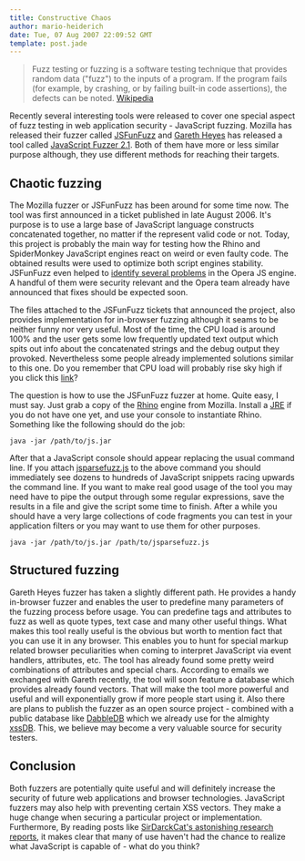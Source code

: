 ```yaml
---
title: Constructive Chaos
author: mario-heiderich
date: Tue, 07 Aug 2007 22:09:52 GMT
template: post.jade
---
```


> Fuzz testing or fuzzing is a software testing technique that provides random data ("fuzz") to the inputs of a program. If the program fails (for example, by crashing, or by failing built-in code assertions), the defects can be noted. [Wikipedia](http://en.wikipedia.org/wiki/Fuzz_testing)

Recently several interesting tools were released to cover one special aspect of fuzz testing in web application security - JavaScript fuzzing. Mozilla has released their fuzzer called [JSFunFuzz](https://bugzilla.mozilla.org/show_bug.cgi?id=jsfunfuzz) and [Gareth Heyes](http://thespanner.co.uk/) has released a tool called [JavaScript Fuzzer 2.1](http://www.businessinfo.co.uk/labs/jsfuzz/fuzz.php). Both of them have more or less similar purpose although, they use different methods for reaching their targets.

## Chaotic fuzzing

The Mozilla fuzzer or JSFunFuzz has been around for some time now. The tool was first announced in a ticket published in late August 2006. It's purpose is to use a large base of JavaScript language constructs concatenated together, no matter if the represent valid code or not. Today, this project is probably the main way for testing how the Rhino and SpiderMonkey JavaScript engines react on weird or even faulty code. The obtained results were used to optimize both script engines stability. JSFunFuzz even helped to [identify several problems](http://my.opera.com/desktopteam/blog/2007/08/03/fun-with-the-fuzzer) in the Opera JS engine. A handful of them were security relevant and the Opera team already have announced that fixes should be expected soon.

The files attached to the JSFunFuzz tickets that announced the project, also provides implementation for in-browser fuzzing although it seams to be neither funny nor very useful. Most of the time, the CPU load is around 100% and the user gets some low frequently updated text output which spits out info about the concatenated strings and the debug output they provoked. Nevertheless some people already implemented solutions similar to this one. Do you remember that CPU load will probably rise sky high if you click this [link](http://download.remcol.ath.cx/jstest.html)?

The question is how to use the JSFunFuzz fuzzer at home. Quite easy, I must say. Just grab a copy of the [Rhino](ftp://ftp.mozilla.org/pub/mozilla.org/js/rhino1_6R6.zip) engine from Mozilla. Install a [JRE](http://java.com/en/) if you do not have one yet, and use your console to instantiate Rhino. Something like the following should do the job: 

	java -jar /path/to/js.jar

After that a JavaScript console should appear replacing the usual command line. If you attach [jsparsefuzz.js](https://bugzilla.mozilla.org/attachment.cgi?id=240710) to the above command you should immediately see dozens to hundreds of JavaScript snippets racing upwards the command line. If you want to make real good usage of the tool you may need have to pipe the output through some regular expressions, save the results in a file and give the script some time to finish. After a while you should have a very large collections of code fragments you can test in your application filters or you may want to use them for other purposes.

	java -jar /path/to/js.jar /path/to/jsparsefuzz.js 

## Structured fuzzing

Gareth Heyes fuzzer has taken a slightly different path. He provides a handy in-browser fuzzer and enables the user to predefine many parameters of the fuzzing process before usage. You can predefine tags and attributes to fuzz as well as quote types, text case and many other useful things. What makes this tool really useful is the obvious but worth to mention fact that you can use it in any browser. This enables you to hunt for special markup related browser peculiarities when coming to interpret JavaScript via event handlers, attributes, etc. The tool has already found some pretty weird combinations of attributes and special chars. According to emails we exchanged with Gareth recently, the tool will soon feature a database which provides already found vectors. That will make the tool more powerful and useful and will exponentially grow if more people start using it. Also there are plans to publish the fuzzer as an open source project - combined with a public database like [DabbleDB](http://dabbledb.com/) which we already use for the almighty [xssDB](http://www.gnucitizen.org/xssdb/application.htm). This, we believe may become a very valuable source for security testers.

## Conclusion

Both fuzzers are potentially quite useful and will definitely increase the security of future web applications and browser technologies. JavaScript fuzzers may also help with preventing certain XSS vectors. They make a huge change when securing a particular project or implementation. Furthermore, By reading posts like [SirDarckCat's astonishing research reports](http://sirdarckcat.blogspot.com/2007/08/javascript-is-just-evil-for-you-part-i.html), it makes clear that many of use haven't had the chance to realize what JavaScript is capable of - what do you think?
